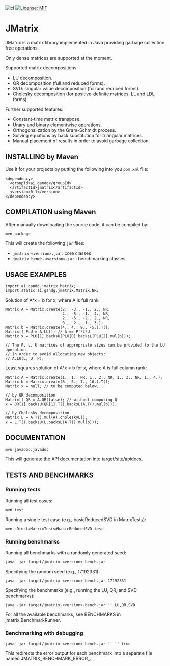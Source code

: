 ![ci](https://github.com/gabalz/jmatrix/actions/workflows/maven.yml/badge.svg)
[![License: MIT](https://img.shields.io/badge/License-MIT-yellow.svg)](https://opensource.org/licenses/MIT)

# JMatrix

JMatrix is a matrix library implemented in Java
providing garbage collection free operations.

Only dense matrices are supported at the moment.

Supported matrix decompositions:

  - LU decomposition.
  - QR decomposition (full and reduced forms).
  - SVD: singular value decomposition (full and reduced forms).
  - Cholesky decomposition (for positive-definite matrices, LL and LDL forms).

Further supported features:

  - Constant-time matrix transpose.
  - Unary and binary elementwise operations.
  - Orthogonalization by the Gram-Schmidt process.
  - Solving equations by back substitution for triangular matrices.
  - Manual placement of results in order to avoid garbage collection.

## INSTALLING by Maven

  Use it for your projects by putting the following into you `pom.xml` file:

  ```
  <dependency>
    <groupId>ai.gandg</groupId>
    <artifactId>jmatrix</artifactId>
    <version>0.1</version>
  </dependency>
  ```

## COMPILATION using Maven

  After manually downloading the source code, it can be compiled by: 

  ```
  mvn package
  ```

  This will create the following `jar` files:

  - `jmatrix-<version>.jar` : core classes
  - `jmatrix_bench-<version>.jar` : benchmarking classes

## USAGE EXAMPLES

  ```
  import ai.gandg.jmatrix.Matrix;
  import static ai.gandg.jmatrix.Matrix.NR;
  ```

  Solution of A*x = b for x, where A is full rank:

  ```
  Matrix A = Matrix.create(2., -3., -1., 2., NR,
                           4., -5., -1., 4., NR,
                           2., -5., -2., 2., NR,
                           0.,  2.,  1., 3.);
  Matrix b = Matrix.create(4., 4., 9., -5.).T();
  Matrix[] PLU = A.LU(); // A == P'*L*U
  Matrix x = PLU[1].backsU(PLU[0].backsL(PLU[2].mul(b)));

  // The P, L, U matrices of appropriate sizes can be provided to the LU operation
  // in order to avoid allocating new objects:
  // A.LU(L, U, P);
  ```

  Least squares solution of A*x = b for x, where A is full column rank:

  ```
  Matrix A = Matrix.create(1., 1., NR, 1., 2., NR, 1., 3., NR, 1., 4.);
  Matrix b = Matrix.create(6., 5., 7., 10.).T();
  Matrix x = null; // to be computed below...

  // by QR decomposition
  Matrix[] QR = A.QR(false); // without computing Q
  x = QR[1].backsU(QR[1].T().backsL(A.T().mul(b)));

  // by Cholesky decomposition
  Matrix L = A.T().mul(A).choleskyL();
  x = L.T().backsU(L.backsL(A.T().mul(b)));
  ```

## DOCUMENTATION

  ```
  mvn javadoc:javadoc
  ```

  This will generate the API documentation into target/site/apidocs.

## TESTS AND BENCHMARKS

### Running tests

  Running all test cases:

  ```
  mvn test
  ```

  Running a single test case (e.g., basicReducedSVD in MatrixTests):

  ```
  mvn -Dtest=MatrixTests#basicReducedSVD test
  ```

### Running benchmarks

  Running all benchmarks with a randomly generated seed:

  ```
  java -jar target/jmatrix-<version>-bench.jar
  ```

  Specifying the random seed (e.g., 17192331):

  ```
  java -jar target/jmatrix-<version>-bench.jar 17192331
  ```

  Specifying the benchmarks (e.g., running the LU, QR, and SVD benchmarks):

  ```
  java -jar target/jmatrix-<version>-bench.jar '' LU,QR,SVD
  ```

  For all the available benchmarks, see BENCHMARKS in jmatrix.BenchmarkRunner.

### Benchmarking with debugging

  ```
  java -jar target/jmatrix-<version>-bench.jar '' '' true
  ```

  This redirects the error output for each benchmark into a separate file
  named JMATRIX_BENCHMARK_ERROR_<seqnum>.
